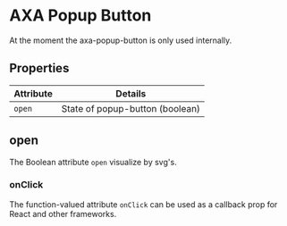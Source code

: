 # AXA Popup Button

At the moment the axa-popup-button is only used internally.

## Properties

| Attribute | Details                         |
| --------- | ------------------------------- |
| `open`    | State of popup-button (boolean) |

## open

The Boolean attribute `open` visualize by svg's.

### onClick

The function-valued attribute `onClick` can be used as a callback prop for React and other frameworks.
